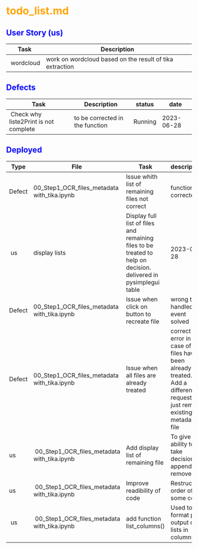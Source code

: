 # <span style="color:orange">todo_list.md</span>

## <span style="color:blue">User Story (us)</span>
| Task | Description |
| --- | --- |
| wordcloud | work on wordcloud based on the result of tika extraction  |




## <span style="color:blue">Defects</span>
| Task | Description | status | date |
| --- | --- | --- | --- |
| Check why liste2Print is not complete | to be corrected in the function | Running | 2023-06-28 |


## <span style="color:blue">Deployed</span>

| Type | File | Task | description | Date |
| --- | --- | --- | --- | --- |
| Defect | 00_Step1_OCR_files_metadata with_tika.ipynb | Issue whith list of remaining files not correct | function corrected | 2023-06-29 |
| us | display lists | Display full list of files and remaining files to be treated to help on decision.<br> delivered in pysimplegui table  | 2023-06-28 |
| Defect | 00_Step1_OCR_files_metadata with_tika.ipynb | Issue when click on button to recreate file | wrong text handled in event solved | 2023-06-28 |
| Defect | 00_Step1_OCR_files_metadata with_tika.ipynb | Issue when all files are already treated | correct error in case of all files have been already treated.<br>Add a different request to just remove existing metadata file | 2023-06-28 |
| us | 00_Step1_OCR_files_metadata with_tika.ipynb | Add display list of remaining file | To give ability to take decision of append or remove | 2023-06-28 |
| us | 00_Step1_OCR_files_metadata with_tika.ipynb | Improve readibility of code | Restructure order of some code | 2023-06-28 |
| us | 00_Step1_OCR_files_metadata with_tika.ipynb | add function list_columns() | Used to format print output of lists in columns  | 2023-06-28 |


